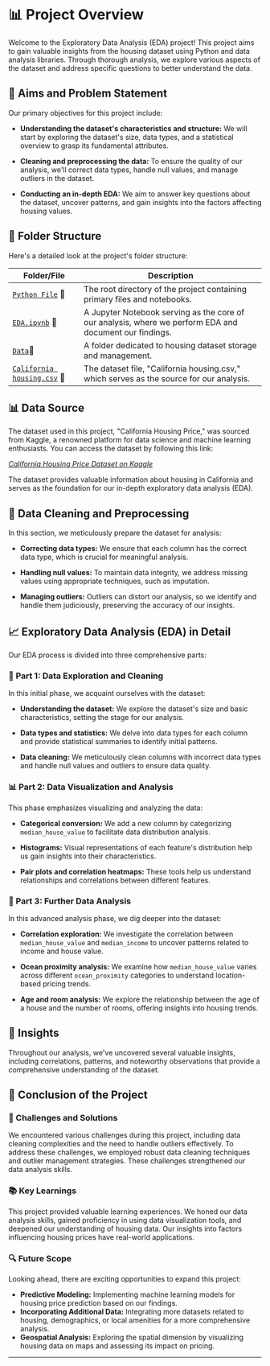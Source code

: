 # 📊 Project Overview 

Welcome to the Exploratory Data Analysis (EDA) project! This project aims to gain valuable insights from the housing dataset using Python and data analysis libraries. Through thorough analysis, we explore various aspects of the dataset and address specific questions to better understand the data.



## 🎯 Aims and Problem Statement 

Our primary objectives for this project include:

- **Understanding the dataset's characteristics and structure:** We will start by exploring the dataset's size, data types, and a statistical overview to grasp its fundamental attributes.

- **Cleaning and preprocessing the data:** To ensure the quality of our analysis, we'll correct data types, handle null values, and manage outliers in the dataset.

- **Conducting an in-depth EDA:** We aim to answer key questions about the dataset, uncover patterns, and gain insights into the factors affecting housing values.

## 📁 Folder Structure 

Here's a detailed look at the project's folder structure:

| **Folder/File**      | **Description**                                          |
|-----------------------|----------------------------------------------------------|
| [`Python File`](Python%20File) 📂       | The root directory of the project containing primary files and notebooks. |
| [`EDA.ipynb`](Python%20File/EDA.ipynb) 📒          | A Jupyter Notebook serving as the core of our analysis, where we perform EDA and document our findings. |
| [`Data`](Data)📂               | A folder dedicated to housing dataset storage and management. |
| [`California housing.csv`](Data) 📄       | The dataset file, "California housing.csv," which serves as the source for our analysis. |

## 📊 Data Source 

The dataset used in this project, "California Housing Price," was sourced from Kaggle, a renowned platform for data science and machine learning enthusiasts. You can access the dataset by following this link:

[_California Housing Price Dataset on Kaggle_](https://www.kaggle.com/camnugent/california-housing-prices)

The dataset provides valuable information about housing in California and serves as the foundation for our in-depth exploratory data analysis (EDA).



## 🧹 Data Cleaning and Preprocessing 

In this section, we meticulously prepare the dataset for analysis:

- **Correcting data types:** We ensure that each column has the correct data type, which is crucial for meaningful analysis.

- **Handling null values:** To maintain data integrity, we address missing values using appropriate techniques, such as imputation.

- **Managing outliers:** Outliers can distort our analysis, so we identify and handle them judiciously, preserving the accuracy of our insights.

## 📈 Exploratory Data Analysis (EDA) in Detail 

Our EDA process is divided into three comprehensive parts:

### 🧐 Part 1: Data Exploration and Cleaning 

In this initial phase, we acquaint ourselves with the dataset:

- **Understanding the dataset:** We explore the dataset's size and basic characteristics, setting the stage for our analysis.

- **Data types and statistics:** We delve into data types for each column and provide statistical summaries to identify initial patterns.

- **Data cleaning:** We meticulously clean columns with incorrect data types and handle null values and outliers to ensure data quality.

### 📊 Part 2: Data Visualization and Analysis 

This phase emphasizes visualizing and analyzing the data:

- **Categorical conversion:** We add a new column by categorizing `median_house_value` to facilitate data distribution analysis.

- **Histograms:** Visual representations of each feature's distribution help us gain insights into their characteristics.

- **Pair plots and correlation heatmaps:** These tools help us understand relationships and correlations between different features.

### 📝 Part 3: Further Data Analysis 

In this advanced analysis phase, we dig deeper into the dataset:

- **Correlation exploration:** We investigate the correlation between `median_house_value` and `median_income` to uncover patterns related to income and house value.

- **Ocean proximity analysis:** We examine how `median_house_value` varies across different `ocean_proximity` categories to understand location-based pricing trends.

- **Age and room analysis:** We explore the relationship between the age of a house and the number of rooms, offering insights into housing trends.

## 🚀 Insights 

Throughout our analysis, we've uncovered several valuable insights, including correlations, patterns, and noteworthy observations that provide a comprehensive understanding of the dataset.

## 🎉 Conclusion of the Project 

### 🤔 Challenges and Solutions 

We encountered various challenges during this project, including data cleaning complexities and the need to handle outliers effectively. To address these challenges, we employed robust data cleaning techniques and outlier management strategies. These challenges strengthened our data analysis skills.

### 📚 Key Learnings 

This project provided valuable learning experiences. We honed our data analysis skills, gained proficiency in using data visualization tools, and deepened our understanding of housing data. Our insights into factors influencing housing prices have real-world applications.

### 🔍 Future Scope 

Looking ahead, there are exciting opportunities to expand this project:

- **Predictive Modeling:** Implementing machine learning models for housing price prediction based on our findings.
- **Incorporating Additional Data:** Integrating more datasets related to housing, demographics, or local amenities for a more comprehensive analysis.
- **Geospatial Analysis:** Exploring the spatial dimension by visualizing housing data on maps and assessing its impact on pricing.

---

